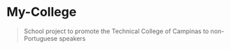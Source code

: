 # My-College
> School project to promote the Technical College of Campinas to non-Portuguese speakers


